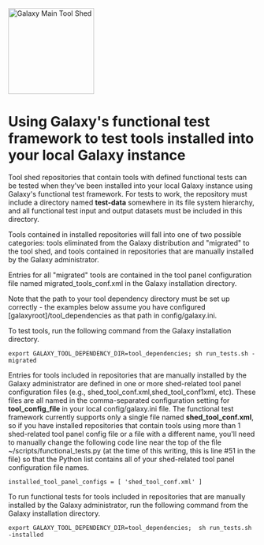 <div class='center'> <a href='http://toolshed.g2.bx.psu.edu'><img src="/src/Images/Logos/ToolShed.jpg" alt="Galaxy Main Tool Shed" height="174" /></a> </div>

# Using Galaxy's functional test framework to test tools installed into your local Galaxy instance

Tool shed repositories that contain tools with defined functional tests can be tested when they've been installed into your local Galaxy instance using Galaxy's functional test framework. For tests to work, the repository must include a directory named **test-data** somewhere in its file system hierarchy, and all functional test input and output datasets must be included in this directory.

Tools contained in installed repositories will fall into one of two possible categories: tools eliminated from the Galaxy distribution and "migrated" to the tool shed, and tools contained in repositories that are manually installed by the Galaxy administrator.

Entries for all "migrated" tools are contained in the tool panel configuration file named migrated_tools_conf.xml in the Galaxy installation directory. 

Note that the path to your tool dependency directory must be set up correctly - the examples below assume you have configured [galaxyroot]/tool_dependencies as that path in config/galaxy.ini. 

To test  tools, run the following command from the Galaxy installation directory.

```
export GALAXY_TOOL_DEPENDENCY_DIR=tool_dependencies; sh run_tests.sh -migrated
```


Entries for tools included in repositories that are manually installed by the Galaxy administrator are defined in one or more shed-related tool panel configuration files (e.g., shed_tool_conf.xml,shed_tool_conf1xml, etc). These files are all named in the comma-separated configuration setting for **tool_config_file** in your local config/galaxy.ini file. The functional test framework currently supports only a single file named **shed_tool_conf.xml**, so if you have installed repositories that contain tools using more than 1 shed-related tool panel config file or a file with a different name, you'll need to manually change the following code line near the top of the file ~/scripts/functional_tests.py (at the time of this writing, this is line #51 in the file) so that the Python list contains all of your shed-related tool panel configuration file names.

```
installed_tool_panel_configs = [ 'shed_tool_conf.xml' ]
```


To run functional tests for tools included in repositories that are manually installed by the Galaxy administrator, run the following command from the Galaxy installation directory.

```
export GALAXY_TOOL_DEPENDENCY_DIR=tool_dependencies;  sh run_tests.sh -installed
```

